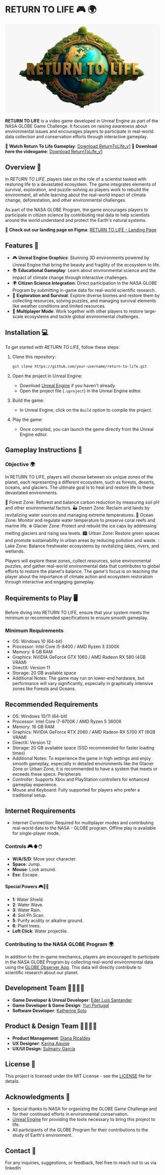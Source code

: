 # RETURN TO LIFE 🎮 🌍

![RETURN TO LIFE](./readme-images/logo-1.jpeg)

**RETURN TO LIFE** is a video game developed in Unreal Engine as part of the NASA GLOBE Game Challenge. It focuses on raising awareness about environmental issues and encourages players to participate in real-world data collection and conservation efforts through interactive gameplay.

🔗 **Watch Return To Life Gameplay**: <a href="https://youtu.be/Mb-dOD2VZAg" target="_blank">Download ReturnToLife_v1</a>
🔗 **Download here the videogame**: <a href="https://www.dropbox.com/scl/fi/1j8yjh7p22mnjgiuqjhz5/ReturnToLife_v1.zip?rlkey=1uet5svfwjsev4grgprzzcln5&st=opus8qzj&dl=0" target="_blank">Download ReturnToLife_v1</a>
   

## Overview 🌿

In *RETURN TO LIFE*, players take on the role of a scientist tasked with restoring life to a devastated ecosystem. The game integrates elements of survival, exploration, and puzzle-solving as players work to rebuild the environment, all while learning about the real-world impact of climate change, deforestation, and other environmental challenges.

As part of the NASA GLOBE Program, the game encourages players to participate in citizen science by contributing real data to help scientists around the world understand and protect the Earth's natural systems.

🔗 **Check out our landing page on Figma**: <a href="https://www.figma.com/proto/ejbls4ndxBE0QjWJyTmB3c/NASA-Hackathon?page-id=0%3A1&node-id=89-296&node-type=frame&viewport=2760%2C578%2C0.17&t=mYgf6hZAftLYZT34-1&scaling=contain&content-scaling=fixed" target="_blank">RETURN TO LIFE - Landing Page</a>


## Features 🚀

- 🎮 **Unreal Engine Graphics**: Stunning 3D environments powered by Unreal Engine that bring the beauty and fragility of the ecosystem to life.
- 📚 **Educational Gameplay**: Learn about environmental science and the impact of climate change through interactive challenges.
- 🌍 **Citizen Science Integration**: Direct participation in the NASA GLOBE Program by submitting in-game data for real-world scientific research.
- 🧩 **Exploration and Survival**: Explore diverse biomes and restore them by collecting resources, solving puzzles, and managing survival elements like weather conditions and limited resources.
- 🤝 **Multiplayer Mode**: Work together with other players to restore large-scale ecosystems and tackle global environmental challenges.

## Installation 💻

To get started with *RETURN TO LIFE*, follow these steps:

1. Clone this repository:
   ```bash
   git clone https://github.com/your-username/return-to-life.git
   ```
2. Open the project in Unreal Engine:
   - Download [Unreal Engine](https://www.unrealengine.com/) if you haven't already.
   - Open the project file (`.uproject`) in the Unreal Engine editor.
   
3. Build the game:
   - In Unreal Engine, click on the `Build` option to compile the project.

4. Play the game:
   - Once compiled, you can launch the game directly from the Unreal Engine editor.

## Gameplay Instructions 🎯

### Objective 🌍

In RETURN TO LIFE, players will choose between six unique zones of the planet, each representing a different ecosystem, such as forests, deserts, oceans, and glaciers. The ultimate goal is to heal and restore life to these devastated environments.

🌳 Forest Zone: Reforest and balance carbon reduction by measuring soil pH and other environmental factors.
🏜 Desert Zone: Reclaim arid lands by revitalizing water sources and managing extreme temperatures.
🌊 Ocean Zone: Monitor and regulate water temperature to preserve coral reefs and marine life.
❄️ Glacier Zone: Protect and rebuild the ice caps by addressing melting glaciers and rising sea levels.
🏙 Urban Zone: Restore green spaces and promote sustainability in urban areas by reducing pollution and waste.
💧 Lake Zone: Balance freshwater ecosystems by revitalizing lakes, rivers, and wetlands.

Players will explore these zones, collect resources, solve environmental puzzles, and gather real-world environmental data that contributes to global efforts to restore the planet's balance. The game's focus is on teaching the player about the importance of climate action and ecosystem restoration through interactive and engaging gameplay.

## Requirements to Play 🖥️
Before diving into RETURN TO LIFE, ensure that your system meets the minimum or recommended specifications to ensure smooth gameplay.

### Minimum Requirements
- OS: Windows 10 (64-bit)
- Processor: Intel Core i5-8400 / AMD Ryzen 3 3300X
- Memory: 8 GB RAM
- Graphics: NVIDIA GeForce GTX 1060 / AMD Radeon RX 580 (4GB VRAM)
- DirectX: Version 11
- Storage: 20 GB available space
- Additional Notes: The game may run on lower-end hardware, but performance will vary significantly, especially in graphically intensive zones like Forests and Oceans.

## Recommended Requirements
- OS: Windows 10/11 (64-bit)
- Processor: Intel Core i7-9700K / AMD Ryzen 5 3600X
- Memory: 16 GB RAM
- Graphics: NVIDIA GeForce RTX 2060 / AMD Radeon RX 5700 XT (6GB VRAM)
- DirectX: Version 12
- Storage: 20 GB available space (SSD recommended for faster loading times)
- Additional Notes: To experience the game in high settings and enjoy smooth gameplay, especially   in detailed environments like the Glacier Zone or Urban Zone, it is recommended to have a system that meets or exceeds these specs.
Peripherals
- Controller: Supports Xbox and PlayStation controllers for enhanced gameplay experience.
- Mouse and Keyboard: Fully supported for players who prefer a traditional setup.

## Internet Requirements
- Internet Connection: Required for multiplayer modes and contributing real-world data to the NASA - GLOBE program. Offline play is available for single-player mode.

### Controls 🎮⬆️🖱️

- **W/A/S/D**: Move your character.
- **Space**: Jump.
- **Mouse**: Look around.
- **Esc**: Escape.

#### Special Powers 🎮🌊🌳
- **1**: Water Shield.
- **2**: Water Wave.
- **3**: Water Rain.
- **4**: Soil Ph Scan.
- **5**: Purify acidity or alkaline ground.
- **6**: Plant trees.
- **Left Click**: Water projectile.

### Contributing to the NASA GLOBE Program 🌍

In addition to the in-game mechanics, players are encouraged to participate in the NASA GLOBE Program by collecting real-world environmental data using the [GLOBE Observer App](https://observer.globe.gov/about/get-the-app). This data will directly contribute to scientific research about our planet.

## Development Team 👨‍💻👩‍💻

- **Game Developer & Unreal Developer**: [Eder Luis Santander](https://www.linkedin.com/in/eder-luis-santander-cjuno-b81b994b/)
- **Game Developer & Game Design**: [Yuri Portugal](https://www.linkedin.com/in/yuri-portugal/)
- **Software Developer**: [Katherine Soto](https://www.linkedin.com/in/katherinesoto/)

## Product & Design Team 👨‍💻👩‍💻

- **Product Management**: [Diana Ricaldes](https://www.linkedin.com/in/diana-ricaldes-18496175/)
- **UX Designer**: [Karina Aquise](https://www.linkedin.com/in/karinaquise/)
- **UX/UI Design**: [Sulmairy García](https://www.linkedin.com/in/sulmairygarcia/)

## License 📄

This project is licensed under the MIT License - see the [LICENSE](LICENSE) file for details.

## Acknowledgments 🙌

- Special thanks to NASA for organizing the GLOBE Game Challenge and for their continued efforts in environmental conservation.
- [Unreal Engine](https://www.unrealengine.com/) for providing the tools necessary to bring this project to life.
- All participants of the GLOBE Program for their contributions to the study of Earth's environment.

## Contact 📧

For any inquiries, suggestions, or feedback, feel free to reach out to us via linkedIn
